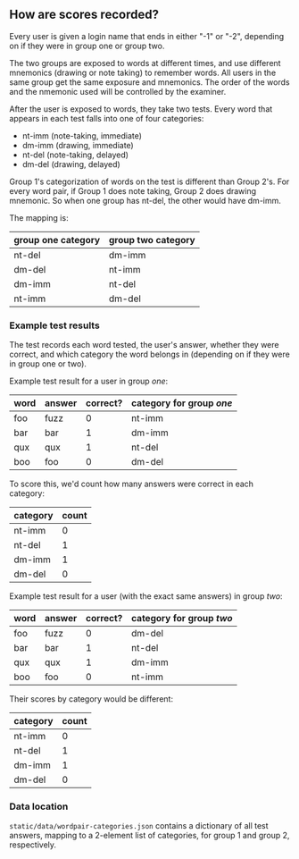 ## How are scores recorded?

Every user is given a login name that ends in either "-1" or "-2", depending on
if they were in group one or group two.

The two groups are exposed to words at different times, and use different
mnemonics (drawing or note taking) to remember words. All users in the same
group get the same exposure and mnemonics. The order of the words and the
nmemonic used will be controlled by the examiner. 

After the user is exposed to words, they take two tests. Every word that appears
in each test falls into one of four categories:

   * nt-imm (note-taking, immediate)
   * dm-imm (drawing, immediate)
   * nt-del (note-taking, delayed)
   * dm-del (drawing, delayed)

Group 1's categorization of words on the test is different than Group 2's.
For every word pair, if Group 1 does note taking, Group 2 does drawing
mnemonic. So when one group has nt-del, the other would have dm-imm.

The mapping is:

|group one category |group two category |
|-------------------|-------------------|
|nt-del             |dm-imm             |
|dm-del             |nt-imm             |
|dm-imm             |nt-del             |
|nt-imm             |dm-del             |


### Example test results

The test records each word tested, the user's answer, whether they were correct,
and which category the word belongs in (depending on if they were in group
one or two).

Example test result for a user in group *one*:

|word|answer|correct?|category for group *one*|
|----|------|--------|------------------------|
|foo |fuzz  |0       |nt-imm                  |
|bar |bar   |1       |dm-imm                  |
|qux |qux   |1       |nt-del                  |
|boo |foo   |0       |dm-del                  |

To score this, we'd count how many answers were correct in each category:

|category | count |
|---------|-------|
|nt-imm   | 0     |
|nt-del   | 1     |
|dm-imm   | 1     |
|dm-del   | 0     |

Example test result for a user (with the exact same answers) in group *two*:

|word|answer|correct?|category for group *two*|
|----|------|--------|------------------------|
|foo |fuzz  |0       |dm-del                  |
|bar |bar   |1       |nt-del                  |
|qux |qux   |1       |dm-imm                  |
|boo |foo   |0       |nt-imm                  |

Their scores by category would be different:

|category | count |
|---------|-------|
|nt-imm   | 0     |
|nt-del   | 1     |
|dm-imm   | 1     |
|dm-del   | 0     |


### Data location

`static/data/wordpair-categories.json` contains a dictionary of all test
answers, mapping to a 2-element list of categories, for group 1 and group 2,
respectively.
